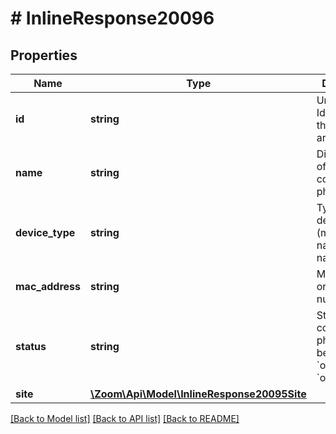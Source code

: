 # # InlineResponse20096

## Properties

Name | Type | Description | Notes
------------ | ------------- | ------------- | -------------
**id** | **string** | Unique Identifier of the common area phone. | [optional] 
**name** | **string** | Display name of the common area phone. | [optional] 
**device_type** | **string** | Type of device (manufacturer name + model name). | [optional] 
**mac_address** | **string** | Mac address or serial number. | [optional] 
**status** | **string** | Status of the common area phone. It can be either &#x60;online&#x60; or &#x60;offline&#x60;. | [optional] 
**site** | [**\Zoom\Api\Model\InlineResponse20095Site**](InlineResponse20095Site.md) |  | [optional] 

[[Back to Model list]](../../README.md#documentation-for-models) [[Back to API list]](../../README.md#documentation-for-api-endpoints) [[Back to README]](../../README.md)


